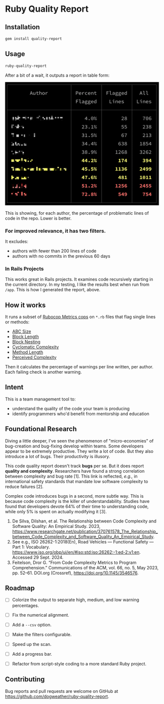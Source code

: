 # Ruby Quality Report

## Installation

```sh
gem install quality-report
```

## Usage

```sh
ruby-quality-report
```

After a bit of a wait, it outputs a report in table form:

![Screenshot](screenshot-1@2x.webp)

This is showing, for each author, the percentage of problematic lines of code in the repo. Lower is better.


### For improved relevance, it has two filters.

It excludes:

- authors with fewer than 200 lines of code
- authors with no commits in the previous 60 days


### In Rails Projects

This works great in Rails projects. It examines code recursively starting in the current directory. In my testing,
I like the results best when run from `/app`. This is how I generated the report, above.


## How it works

It runs a subset of [Rubocop Metrics cops](https://docs.rubocop.org/rubocop/cops_metrics.html) on `*.rb` files that flag single lines or methods:

- [ABC Size](https://docs.rubocop.org/rubocop/cops_metrics.html#metricsabcsize)
- [Block Length](https://docs.rubocop.org/rubocop/cops_metrics.html#metricsblocklength)
- [Block Nesting](https://docs.rubocop.org/rubocop/cops_metrics.html#metricsblocknesting)
- [Cyclomatic Complexity](https://docs.rubocop.org/rubocop/cops_metrics.html#metricscyclomaticcomplexity)
- [Method Length](https://docs.rubocop.org/rubocop/cops_metrics.html#metricsmethodlength)
- [Perceived Complexity](https://docs.rubocop.org/rubocop/cops_metrics.html#metricsperceivedcomplexity)

Then it calculates the percentage of warnings per line written, per author. Each failing check is another warning.


## Intent

This is a team management tool to:

- understand the quality of the code your team is producing
- identify programmers who'd benefit from mentorship and education

## Foundational Research

Diving a little deeper, I've seen the phenomenon of "micro-economies" of bug-creation and bug-fixing develop within teams. Some developers appear to be extremely productive. They write a lot of code. But they also introduce a lot of bugs. Their productivity is illusory.

This code quality report doesn't track **bugs** per se. But it does report **quality and complexity**. Researchers have found a strong correlation between complexity and bug rate [1]. This link is reflected, _e.g.,_ in international safety standards that mandate low software complexity to reduce failures [2].

Complex code introduces bugs in a second, more subtle way. This is because code complexity is the killer of understandability. Studies have found that developers devote 64% of their time to understanding code, while only 5% is spent on actually modifying it [3].

1. De Silva, Dilshan, et al. The Relationship between Code Complexity and Software Quality: An Empirical Study. 2023, https://www.researchgate.net/publication/370761578_The_Relationship_between_Code_Complexity_and_Software_Quality_An_Empirical_Study.
2.  See e.g., ISO 26262-1:2018(En), Road Vehicles — Functional Safety — Part 1: Vocabulary. https://www.iso.org/obp/ui/en/#iso:std:iso:26262:-1:ed-2:v1:en. Accessed 29 Sept. 2024.
3.  Feitelson, Dror G. “From Code Complexity Metrics to Program Comprehension.” Communications of the ACM, vol. 66, no. 5, May 2023, pp. 52–61. DOI.org (Crossref), https://doi.org/10.1145/3546576.


## Roadmap

- [ ] Colorize the output to separate high, medium, and low warning percentages.
- [ ] Fix the numerical alignment.
- [ ] Add a `--csv` option.
- [ ] Make the filters configurable.
- [ ] Speed up the scan.
- [ ] Add a progress bar.
- [ ] Refactor from script-style coding to a more standard Ruby project.


## Contributing

Bug reports and pull requests are welcome on GitHub at https://github.com/dogweather/ruby-quality-report.
